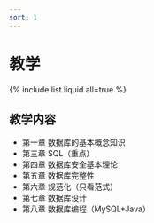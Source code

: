 ```yaml
---
sort: 1
---
```

# 教学

{% include list.liquid all=true %}

## 教学内容

* 第一章 数据库的基本概念知识
* 第三章 SQL（重点）
* 第四章 数据库安全基本理论
* 第五章 数据库完整性
* 第六章 规范化（只看范式）
* 第七章 数据库设计
* 第八章 数据库编程（MySQL+Java）
